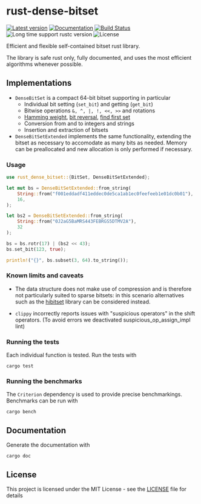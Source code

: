 # rust-dense-bitset
[![Latest version](https://img.shields.io/crates/v/rust-dense-bitset.svg)](https://crates.io/crates/rust-dense-bitset)
[![Documentation](https://docs.rs/rust-dense-bitset/badge.svg)](https://docs.rs/rust-dense-bitset)
[![Build Status](https://travis-ci.org/ovheurdrive/rust-dense-bitset.svg?branch=master)](https://travis-ci.org/ovheurdrive/rust-dense-bitset)
![Long time support rustc version](https://img.shields.io/badge/rustc-1.31%2B-green.svg)
![License](https://img.shields.io/badge/License-MIT-blue.svg)

Efficient and flexible self-contained bitset rust library. 

The library is safe rust only, fully documented, and uses the most efficient algorithms whenever possible.

## Implementations

* `DenseBitSet` is a compact 64-bit bitset supporting in particular
    * Individual bit setting (`set_bit`) and getting (`get_bit`)
    * Bitwise operations `&, ^, |, !, <<, >>` and rotations
    * [Hamming weight](https://en.wikipedia.org/wiki/Hamming_weight), [bit reversal](https://en.wikipedia.org/wiki/Bit-reversal_permutation), [find first set](https://en.wikipedia.org/wiki/Find_first_set)
    * Conversion from and to integers and strings
    * Insertion and extraction of bitsets
* `DenseBitSetExtended` implements the same functionality, extending the bitset as necessary to accomodate as many bits as needed. Memory can be preallocated and new allocation is only performed if necessary.

### Usage 

```rust
use rust_dense_bitset::{BitSet, DenseBitSetExtended};

let mut bs = DenseBitSetExtended::from_string(
    String::from("f001eddadf411eddec0de5ca1ab1ec0feefeeb1e01dc0b01"),
    16,
);

let bs2 = DenseBitSetExtended::from_string(
    String::from("0J2aG5BaMRS443FEBRGS5DTMV2A"),
    32
);

bs = bs.rotr(17) | (bs2 << 43);
bs.set_bit(123, true);

println!("{}", bs.subset(3, 64).to_string());
```

### Known limits and caveats

- The data structure does not make use of compression and is therefore not particularly suited to sparse bitsets: in this scenario alternatives such as the [hibitset](https://github.com/slide-rs/hibitset) library can be considered instead.

- `clippy` incorrectly reports issues with "suspicious operators" in the shift operators. (To avoid errors we deactivated suspicious_op_assign_impl lint)

### Running the tests

Each individual function is tested. Run the tests with

```
cargo test
```

### Running the benchmarks

The `Criterion` dependency is used to provide precise benchmarkings. Benchmarks can be run with
```
cargo bench
```

## Documentation

Generate the documentation with

```
cargo doc
```

## License

This project is licensed under the MIT License - see the [LICENSE](LICENSE) file for details
